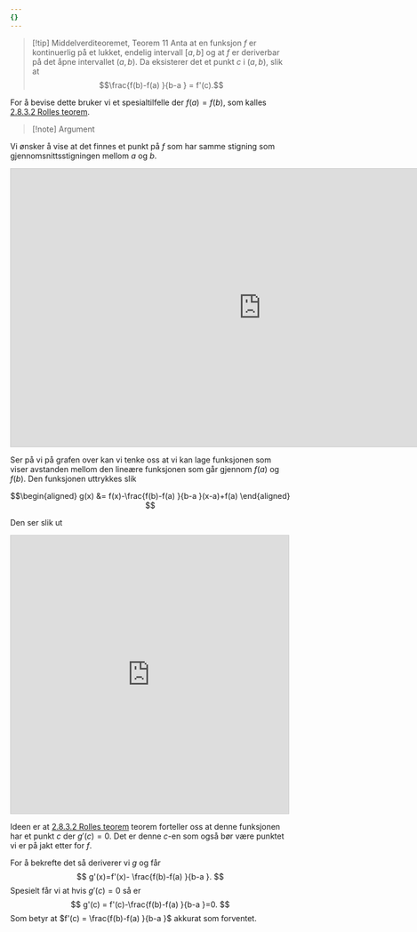 ```yaml
---
{}
---
```


> [!tip] Middelverditeoremet, Teorem 11
> Anta at en funksjon $f$ er kontinuerlig på et lukket, endelig intervall $[a,b]$ og at $f$ er deriverbar på det åpne intervallet $(a,b)$. Da eksisterer det et punkt $c$ i $(a,b)$, slik at 
> $$\frac{f(b)-f(a) }{b-a } = f'(c).$$

For å bevise dette bruker vi et spesialtilfelle der $f(a) = f(b)$, som kalles [2.8.3.2 Rolles teorem](Kapittel%202%20-%20derivasjon/2.8.3.2%20Rolles%20teorem.md).

> [!note] Argument 
> 

Vi ønsker å vise at det finnes et punkt på $f$ som har samme stigning som gjennomsnittsstigningen mellom $a$ og $b$.

<iframe src="https://www.desmos.com/calculator/jrlscgp3mb?embed" width="900" height="500" style="border: 1px solid #ccc" frameborder=0></iframe>

Ser på vi på grafen over kan vi tenke oss at vi kan lage funksjonen som viser avstanden mellom den lineære funksjonen som går gjennom $f(a)$ og $f(b)$. Den funksjonen uttrykkes slik

$$\begin{aligned}   g(x)  &= f(x)-\frac{f(b)-f(a) }{b-a }(x-a)+f(a) \end{aligned} $$

Den ser slik ut

<iframe src="https://www.desmos.com/calculator/8oto3entns?embed" width="500" height="500" style="border: 1px solid #ccc" frameborder=0></iframe>

Ideen er at [2.8.3.2 Rolles teorem](Kapittel%202%20-%20derivasjon/2.8.3.2%20Rolles%20teorem.md) teorem forteller oss at denne funksjonen har et punkt $c$ der $g'(c) = 0$. Det er denne $c$-en som også bør være punktet vi er på jakt etter for $f$.

For å bekrefte det så deriverer vi $g$ og får
$$
g'(x)=f'(x)- \frac{f(b)-f(a) }{b-a }.
$$
Spesielt får vi at hvis $g'(c) = 0$ så er 
$$
g'(c) = f'(c)-\frac{f(b)-f(a) }{b-a }=0.
$$
Som betyr at $f'(c) = \frac{f(b)-f(a) }{b-a }$ akkurat som forventet.